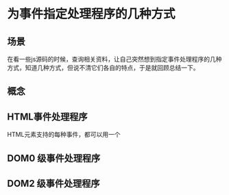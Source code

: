 # 为事件指定处理程序的几种方式
## 场景
在看一些js源码的时候，查询相关资料，让自己突然想到指定事件处理程序的几种方式，知道几种方式，但说不清它们各自的特点，于是就回顾总结一下。

## 概念


## HTML事件处理程序
HTML元素支持的每种事件，都可以用一个

## DOM0 级事件处理程序

## DOM2 级事件处理程序
